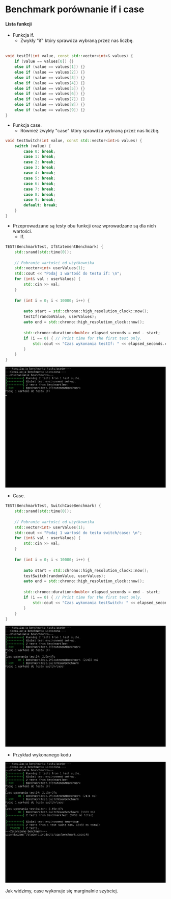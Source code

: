 # Benchmark porównanie if i case
#### Lista funkcji 
                
+ Funkcja if.
    + Zwykły "if" który sprawdza wybraną przez nas liczbę.

```cpp

void testIf(int value, const std::vector<int>& values) {
    if (value == values[0]) {}
    else if (value == values[1]) {}
    else if (value == values[2]) {}
    else if (value == values[3]) {}
    else if (value == values[4]) {}
    else if (value == values[5]) {}
    else if (value == values[6]) {}
    else if (value == values[7]) {}
    else if (value == values[8]) {}
    else if (value == values[9]) {}
}
```
+ Funkcja case.
    + Również zwykły "case" który sprawdza wybraną przez nas liczbę.

```cpp
void testSwitch(int value, const std::vector<int>& values) {
    switch (value) {
        case 0: break;
        case 1: break;
        case 2: break;
        case 3: break;
        case 4: break;
        case 5: break;
        case 6: break;
        case 7: break;
        case 8: break;
        case 9: break;
        default: break;
    }
}
```

+ Przeprowadzane są testy obu funkcji oraz wprowadzane są dla nich wartości.
  + If.

```cpp
TEST(BenchmarkTest, IfStatementBenchmark) {
    std::srand(std::time(0));

    // Pobranie wartości od użytkownika
    std::vector<int> userValues(1);
    std::cout << "Podaj 1 wartość do testu if: \n";
    for (int& val : userValues) {
        std::cin >> val;
    }

    for (int i = 0; i < 10000; i++) {

        auto start = std::chrono::high_resolution_clock::now();
        testIf(randomValue, userValues);
        auto end = std::chrono::high_resolution_clock::now();

        std::chrono::duration<double> elapsed_seconds = end - start;
        if (i == 0) { // Print time for the first test only.
            std::cout << "Czas wykonania testIf: " << elapsed_seconds.count() << "s\n";
        }
    }
}
```
![Tekst](if.png)
  + Case.

```cpp
TEST(BenchmarkTest, SwitchCaseBenchmark) {
    std::srand(std::time(0));

    // Pobranie wartości od użytkownika
    std::vector<int> userValues(1);
    std::cout << "Podaj 1 wartość do testu switch/case: \n";
    for (int& val : userValues) {
        std::cin >> val;
    }

    for (int i = 0; i < 10000; i++) {

        auto start = std::chrono::high_resolution_clock::now();
        testSwitch(randomValue, userValues);
        auto end = std::chrono::high_resolution_clock::now();

        std::chrono::duration<double> elapsed_seconds = end - start;
        if (i == 0) { // Print time for the first test only.
            std::cout << "Czas wykonania testSwitch: " << elapsed_seconds.count() << "s\n";
        }
    }
}
```
![Tekst](case.png)
+ Przykład wykonanego kodu

![Tekst](goto.png)

Jak widzimy, case wykonuje się marginalnie szybciej.
